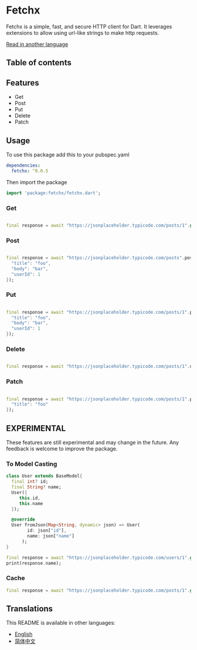 # Fetchx

Fetchx is a simple, fast, and secure HTTP client for Dart. It leverages extensions to allow using url-like strings to make http requests.

[Read in another language](#translations)

## Table of contents

## Features

- Get
- Post
- Put
- Delete
- Patch

## Usage

To use this package add this to your pubspec.yaml

```yaml
dependencies:
  fetchx: ^0.0.5
```

Then import the package

```dart
import 'package:fetchx/fetchx.dart';
```

### Get

```dart

final response = await "https://jsonplaceholder.typicode.com/posts/1".get();

```

### Post

```dart

final response = await "https://jsonplaceholder.typicode.com/posts".post({
  "title": "foo",
  "body": "bar",
  "userId": 1
});

```

### Put

```dart

final response = await "https://jsonplaceholder.typicode.com/posts/1".put({
  "title": "foo",
  "body": "bar",
  "userId": 1
});

```

### Delete

```dart

final response = await "https://jsonplaceholder.typicode.com/posts/1".delete();

```

### Patch

```dart

final response = await "https://jsonplaceholder.typicode.com/posts/1".patch({
  "title": "foo"
});

```

## EXPERIMENTAL

These features are still experimental and may change in the future. Any feedback is welcome to improve the package.

### To Model Casting

```dart
class User extends BaseModel{
  final int? id;
  final String? name;
  User({
     this.id,
     this.name
  });

  @override
  User fromJson(Map<String, dynamic> json) => User(
        id: json["id"],
        name: json["name"]
      );
}

final response = await "https://jsonplaceholder.typicode.com/users/1".get().to<User>(()=>User());
print(response.name);

```

### Cache

```dart
final response = await "https://jsonplaceholder.typicode.com/posts/1".get().cache();
```

## Translations

This README is available in other languages:

- [English](README.md)
- [简体中文](README_zh_CN.md)
